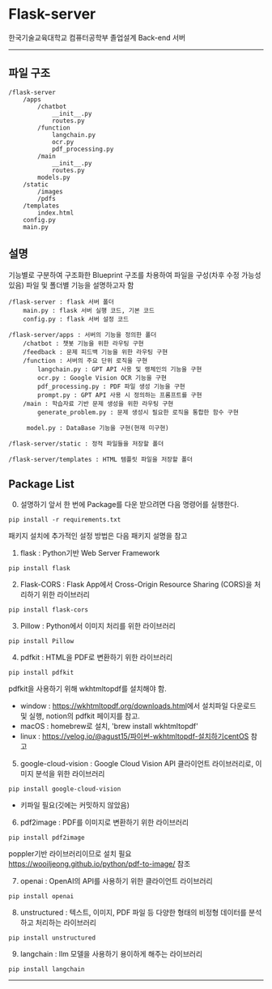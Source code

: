 # Flask-server
한국기술교육대학교 컴퓨터공학부 졸업설계 Back-end 서버


---

## 파일 구조
```
/flask-server
    /apps
        /chatbot
            __init__.py
            routes.py
        /function
            langchain.py
            ocr.py
            pdf_processing.py
        /main
            __init__.py
            routes.py
        models.py
    /static
        /images
        /pdfs
    /templates
        index.html
    config.py
    main.py
```


## 설명
기능별로 구분하여 구조화한 Blueprint 구조를 차용하여 파일을 구성(차후 수정 가능성 있음)
파일 및 폴더별 기능을 설명하고자 함
```
/flask-server : flask 서버 폴더
    main.py : flask 서버 실행 코드, 기본 코드
    config.py : flask 서버 설정 코드

/flask-server/apps : 서버의 기능을 정의한 폴더
    /chatbot : 챗봇 기능을 위한 라우팅 구현
    /feedback : 문제 피드백 기능을 위한 라우팅 구현
    /function : 서버의 주요 단위 로직을 구현
        langchain.py : GPT API 사용 및 랭체인의 기능을 구현
        ocr.py : Google Vision OCR 기능을 구현
        pdf_processing.py : PDF 파일 생성 기능을 구현
        prompt.py : GPT API 사용 시 정의하는 프롬프트를 구현
    /main : 학습자료 기반 문제 생성을 위한 라우팅 구현
        generate_problem.py : 문제 생성시 필요한 로직을 통합한 함수 구현

     model.py : DataBase 기능을 구현(현재 미구현)

/flask-server/static : 정적 파일들을 저장할 폴더

/flask-server/templates : HTML 템플릿 파일을 저장할 폴더
```


## Package List
0. 설명하기 앞서 한 번에 Package를 다운 받으려면 다음 명령어를 실행한다.
```
pip install -r requirements.txt
```
패키지 설치에 추가적인 설정 방법은 다음 패키지 설명을 참고


1. flask : Python기반 Web Server Framework
```
pip install flask
```


2. Flask-CORS : Flask App에서 Cross-Origin Resource Sharing (CORS)을 처리하기 위한 라이브러리
```
pip install flask-cors
```


3. Pillow : Python에서 이미지 처리를 위한 라이브러리
```
pip install Pillow
```


4. pdfkit : HTML을 PDF로 변환하기 위한 라이브러리
```
pip install pdfkit
```
pdfkit을 사용하기 위해 wkhtmltopdf를 설치해야 함.
- window : <https://wkhtmltopdf.org/downloads.html>에서 설치파일 다운로드 및 실행, notion의 pdfkit 페이지를 참고.
- macOS : homebrew로 설치, 'brew install wkhtmltopdf'
- linux : <https://velog.io/@agust15/파이썬-wkhtmltopdf-설치하기centOS> 참고


5. google-cloud-vision : Google Cloud Vision API 클라이언트 라이브러리로, 이미지 분석을 위한 라이브러리
```
pip install google-cloud-vision
```
- 키파일 필요(깃에는 커밋하지 않았음)


6. pdf2image : PDF를 이미지로 변환하기 위한 라이브러리
```
pip install pdf2image
```
poppler기반 라이브러리이므로 설치 필요 <https://wooiljeong.github.io/python/pdf-to-image/> 참조

7. openai : OpenAI의 API를 사용하기 위한 클라이언트 라이브러리
```
pip install openai
```

8. unstructured : 텍스트, 이미지, PDF 파일 등 다양한 형태의 비정형 데이터를 분석하고 처리하는 라이브러리
```
pip install unstructured
```

9. langchain : llm 모델을 사용하기 용이하게 해주는 라이브러리
```
pip install langchain
```
---
